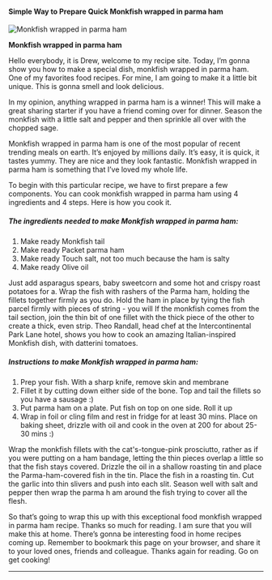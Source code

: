             

#### Simple Way to Prepare Quick Monkfish wrapped in parma ham

![Monkfish wrapped in parma ham](https://img-global.cpcdn.com/recipes/b15967d3c11f0f61/751x532cq70/monkfish-wrapped-in-parma-ham-recipe-main-photo.jpg)

**Monkfish wrapped in parma ham**

Hello everybody, it is Drew, welcome to my recipe site. Today, I’m gonna show you how to make a special dish, monkfish wrapped in parma ham. One of my favorites food recipes. For mine, I am going to make it a little bit unique. This is gonna smell and look delicious.

In my opinion, anything wrapped in parma ham is a winner! This will make a great sharing starter if you have a friend coming over for dinner. Season the monkfish with a little salt and pepper and then sprinkle all over with the chopped sage.

Monkfish wrapped in parma ham is one of the most popular of recent trending meals on earth. It’s enjoyed by millions daily. It’s easy, it is quick, it tastes yummy. They are nice and they look fantastic. Monkfish wrapped in parma ham is something that I’ve loved my whole life.

To begin with this particular recipe, we have to first prepare a few components. You can cook monkfish wrapped in parma ham using 4 ingredients and 4 steps. Here is how you cook it.

##### The ingredients needed to make Monkfish wrapped in parma ham:

1.  Make ready Monkfish tail
2.  Make ready Packet parma ham
3.  Make ready Touch salt, not too much because the ham is salty
4.  Make ready Olive oil

Just add asparagus spears, baby sweetcorn and some hot and crispy roast potatoes for a. Wrap the fish with rashers of the Parma ham, holding the fillets together firmly as you do. Hold the ham in place by tying the fish parcel firmly with pieces of string - you will If the monkfish comes from the tail section, join the thin bit of one fillet with the thick piece of the other to create a thick, even strip. Theo Randall, head chef at the Intercontinental Park Lane hotel, shows you how to cook an amazing Italian-inspired Monkfish dish, with datterini tomatoes.

##### Instructions to make Monkfish wrapped in parma ham:

1.  Prep your fish. With a sharp knife, remove skin and membrane
2.  Fillet it by cutting down either side of the bone. Top and tail the fillets so you have a sausage :)
3.  Put parma ham on a plate. Put fish on top on one side. Roll it up
4.  Wrap in foil or cling film and rest in fridge for at least 30 mins. Place on baking sheet, drizzle with oil and cook in the oven at 200 for about 25-30 mins :)

Wrap the monkfish fillets with the cat's-tongue-pink prosciutto, rather as if you were putting on a ham bandage, letting the thin pieces overlap a little so that the fish stays covered. Drizzle the oil in a shallow roasting tin and place the Parma-ham-covered fish in the tin. Place the fish in a roasting tin. Cut the garlic into thin slivers and push into each slit. Season well with salt and pepper then wrap the parma h am around the fish trying to cover all the flesh.

So that’s going to wrap this up with this exceptional food monkfish wrapped in parma ham recipe. Thanks so much for reading. I am sure that you will make this at home. There’s gonna be interesting food in home recipes coming up. Remember to bookmark this page on your browser, and share it to your loved ones, friends and colleague. Thanks again for reading. Go on get cooking!

* * *